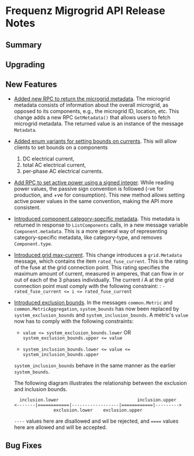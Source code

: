 # Frequenz Migrogrid API Release Notes

## Summary

<!-- Here goes a general summary of what this release is about -->

## Upgrading

<!-- Here goes notes on how to upgrade from previous versions, including if there are any deprecations and what they should be replaced with -->

## New Features

* [Added new RPC to return the microgrid metadata](https://github.com/frequenz-floss/frequenz-api-microgrid/pull/30).
  The microgrid metadata consists of information about the overall microgrid,
  as opposed to its components, e.g., the microgrid ID, location, etc.
  This change adds a new RPC `GetMetadata()` that allows users to fetch
  microgrid metadata. The returned value is an instance of the message
  `Metadata`.

* [Added enum variants for setting bounds on currents](https://github.com/frequenz-floss/frequenz-api-microgrid/pull/33).
  This will allow clients to set bounds on a components
  1. DC electrical current,
  2. total AC electrical current,
  3. per-phase AC electrical currents.

* [Add RPC to set active power using a signed integer](https://github.com/frequenz-floss/frequenz-api-microgrid/pull/35).
  While reading power values, the passive sign convention is followed
  (-ve for production, and +ve for consumption). This new method allows setting
  active power values in the same convention, making the API more consistent.

* [Introduced component category-specific metadata](https://github.com/frequenz-floss/frequenz-api-microgrid/pull/36).
  This metadata is returned in response to `ListComponents` calls,
  in a new message variable `Component.metadata`.
  This is a more general way of representing category-specific metadata,
  like category-type, and removes `Component.type`.

* [Introduced grid max-current](https://github.com/frequenz-floss/frequenz-api-microgrid/pull/38).
  This change introduces a `grid.Metadata` message, which contains the item
  `rated_fuse_current`. This is the rating of the fuse at the grid connection
  point.
  This rating specifies the maximum amount of current, measured in amperes,
  that can flow in or out of each of the 3 phases individually.
  The current _i_ A at the grid connection point must comply with the
  following constraint: : `-rated_fuse_current <= i <= rated_fuse_current`

* [Introduced exclusion bounds](https://github.com/frequenz-floss/frequenz-api-microgrid/pull/39).
  In the messages `common.Metric` and `common.MetricAggregation`,
  `system_bounds` has now been replaced by `system_exclusion_bounds` and
  `system_inclusion_bounds`. A metric's `value` now has to comply with the
  following constraints:

  * `value <= system_exclusion_bounds.lower` OR
    `system_exclusion_bounds.upper <= value`

  * `system_inclusion_bounds.lower <= value <= system_inclusion_bounds.upper`

  `system_inclusion_bounds` behave in the same manner as the earlier
  `system_bounds`.

  The following diagram illustrates the relationship between the exclusion and
  inclusion bounds.
  ```
    inclusion.lower                              inclusion.upper
  <-------|============|------------------|============|--------->
                 exclusion.lower    exclusion.upper
  ```
  `----` values here are disallowed and wil be rejected, and
  `====` values here are allowed and will be accepted.

## Bug Fixes

<!-- Here goes notable bug fixes that are worth a special mention or explanation -->
